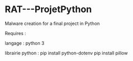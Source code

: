 # RAT---ProjetPython

Malware creation for a final project in Python

Requires :

langage :
python 3

librairie python :
pip install python-dotenv
pip install pillow
